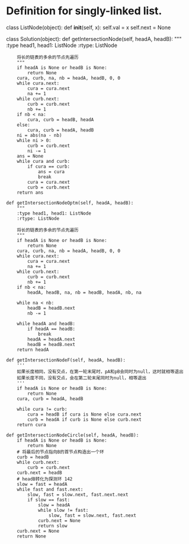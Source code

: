 # Definition for singly-linked list.
class ListNode(object):
    def __init__(self, x):
        self.val = x
        self.next = None


class Solution(object):
    def getIntersectionNode(self, headA, headB):
        """
        :type head1, head1: ListNode
        :rtype: ListNode

        将长的链表的多余的节点先遍历
        """
        if headA is None or headB is None:
            return None
        cura, curb, na, nb = headA, headB, 0, 0
        while cura.next:
            cura = cura.next
            na += 1
        while curb.next:
            curb = curb.next
            nb += 1
        if nb < na:
            cura, curb = headB, headA
        else:
            cura, curb = headA, headB
        ni = abs(na - nb)
        while ni > 0:
            curb = curb.next
            ni -= 1
        ans = None
        while cura and curb:
            if cura == curb:
                ans = cura
                break
            cura = cura.next
            curb = curb.next
        return ans

    def getIntersectionNodeOptm(self, headA, headB):
        """
        :type head1, head1: ListNode
        :rtype: ListNode

        将长的链表的多余的节点先遍历
        """
        if headA is None or headB is None:
            return None
        cura, curb, na, nb = headA, headB, 0, 0
        while cura.next:
            cura = cura.next
            na += 1
        while curb.next:
            curb = curb.next
            nb += 1
        if nb < na:
            headA, headB, na, nb = headB, headA, nb, na

        while na < nb:
            headB = headB.next
            nb -= 1

        while headA and headB:
            if headA == headB:
                break
            headA = headA.next
            headB = headB.next
        return headA

    def getIntersectionNodeF(self, headA, headB):
        '''
        如果长度相同，没有交点，在第一轮末尾时，pA和pB会同时为null，这时就相等退出
        如果长度不同，没有交点，会在第二轮末尾同时为null，相等退出
        '''
        if headA is None or headB is None:
            return None
        cura, curb = headA, headB

        while cura != curb:
            cura = headB if cura is None else cura.next
            curb = headA if curb is None else curb.next
        return cura

    def getIntersectionNodeCircle(self, headA, headB):
        if headA is None or headB is None:
            return None
        # 将最后的节点指向B的首节点构造出一个环
        curb = headB
        while curb.next:
            curb = curb.next
        curb.next = headB
        # headB转化为探测环 142
        slow = fast = headA
        while fast and fast.next:
            slow, fast = slow.next, fast.next.next
            if slow == fast:
                slow = headA
                while slow != fast:
                    slow, fast = slow.next, fast.next
                curb.next = None
                return slow
        curb.next = None
        return None
